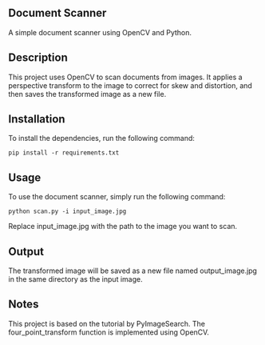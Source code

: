 ## Document Scanner

A simple document scanner using OpenCV and Python.

## Description
This project uses OpenCV to scan documents from images. It applies a perspective transform to the image to correct for skew and distortion, and then saves the transformed image as a new file.

## Installation
To install the dependencies, run the following command:

```
pip install -r requirements.txt
```

## Usage
To use the document scanner, simply run the following command:

```
python scan.py -i input_image.jpg
```

Replace input_image.jpg with the path to the image you want to scan.

## Output
The transformed image will be saved as a new file named output_image.jpg in the same directory as the input image.

## Notes
This project is based on the tutorial by PyImageSearch. The four_point_transform function is implemented using OpenCV.
